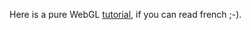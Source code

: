 Here is a pure WebGL [tutorial](http://tolokoban.github.io/webgl-experiments/index.html), if you can read french ;-).
